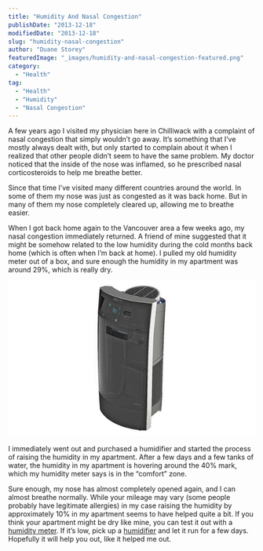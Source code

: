 ```yaml
---
title: "Humidity And Nasal Congestion"
publishDate: "2013-12-18"
modifiedDate: "2013-12-18"
slug: "humidity-nasal-congestion"
author: "Duane Storey"
featuredImage: "_images/humidity-and-nasal-congestion-featured.png"
category:
  - "Health"
tag:
  - "Health"
  - "Humidity"
  - "Nasal Congestion"
---
```


A few years ago I visited my physician here in Chilliwack with a complaint of nasal congestion that simply wouldn’t go away. It’s something that I’ve mostly always dealt with, but only started to complain about it when I realized that other people didn’t seem to have the same problem. My doctor noticed that the inside of the nose was inflamed, so he prescribed nasal corticosteroids to help me breathe better.

Since that time I’ve visited many different countries around the world. In some of them my nose was just as congested as it was back home. But in many of them my nose completely cleared up, allowing me to breathe easier.

When I got back home again to the Vancouver area a few weeks ago, my nasal congestion immediately returned. A friend of mine suggested that it might be somehow related to the low humidity during the cold months back home (which is often when I’m back at home). I pulled my old humidity meter out of a box, and sure enough the humidity in my apartment was around 29%, which is really dry.

![Humidifier for Nasal Congestion](_images/humidity-and-nasal-congestion-1.png)

I immediately went out and purchased a humidifier and started the process of raising the humidity in my apartment. After a few days and a few tanks of water, the humidity in my apartment is hovering around the 40% mark, which my humidity meter says is in the “comfort” zone.

Sure enough, my nose has almost completely opened again, and I can almost breathe normally. While your mileage may vary (some people probably have legitimate allergies) in my case raising the humidity by approximately 10% in my apartment seems to have helped quite a bit. If you think your apartment might be dry like mine, you can test it out with a [humidity meter](18xBspq). If it’s low, pick up a [humidifier](http://amzn.to/1hZYHMb) and let it run for a few days. Hopefully it will help you out, like it helped me out.